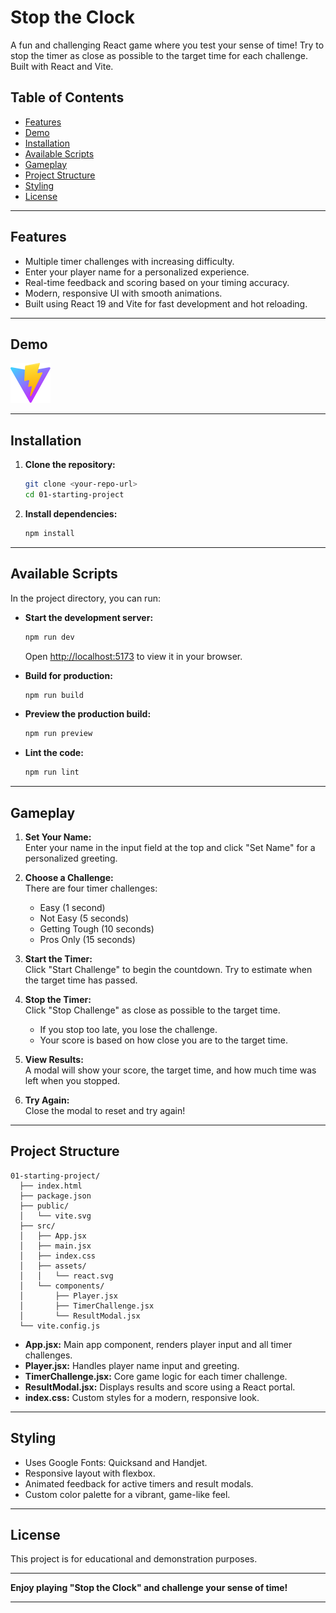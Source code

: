 # Stop the Clock

A fun and challenging React game where you test your sense of time! Try to stop the timer as close as possible to the target time for each challenge. Built with React and Vite.

## Table of Contents

- [Features](#features)
- [Demo](#demo)
- [Installation](#installation)
- [Available Scripts](#available-scripts)
- [Gameplay](#gameplay)
- [Project Structure](#project-structure)
- [Styling](#styling)
- [License](#license)

---

## Features

- Multiple timer challenges with increasing difficulty.
- Enter your player name for a personalized experience.
- Real-time feedback and scoring based on your timing accuracy.
- Modern, responsive UI with smooth animations.
- Built using React 19 and Vite for fast development and hot reloading.

---

## Demo

![Stop the Clock Screenshot](public/vite.svg)

---

## Installation

1. **Clone the repository:**

   ```bash
   git clone <your-repo-url>
   cd 01-starting-project
   ```

2. **Install dependencies:**

   ```bash
   npm install
   ```

---

## Available Scripts

In the project directory, you can run:

- **Start the development server:**

  ```bash
  npm run dev
  ```

  Open [http://localhost:5173](http://localhost:5173) to view it in your browser.

- **Build for production:**

  ```bash
  npm run build
  ```

- **Preview the production build:**

  ```bash
  npm run preview
  ```

- **Lint the code:**

  ```bash
  npm run lint
  ```

---

## Gameplay

1. **Set Your Name:**  
   Enter your name in the input field at the top and click "Set Name" for a personalized greeting.

2. **Choose a Challenge:**  
   There are four timer challenges:
   - Easy (1 second)
   - Not Easy (5 seconds)
   - Getting Tough (10 seconds)
   - Pros Only (15 seconds)

3. **Start the Timer:**  
   Click "Start Challenge" to begin the countdown. Try to estimate when the target time has passed.

4. **Stop the Timer:**  
   Click "Stop Challenge" as close as possible to the target time.  
   - If you stop too late, you lose the challenge.
   - Your score is based on how close you are to the target time.

5. **View Results:**  
   A modal will show your score, the target time, and how much time was left when you stopped.

6. **Try Again:**  
   Close the modal to reset and try again!

---

## Project Structure

```
01-starting-project/
  ├── index.html
  ├── package.json
  ├── public/
  │   └── vite.svg
  ├── src/
  │   ├── App.jsx
  │   ├── main.jsx
  │   ├── index.css
  │   ├── assets/
  │   │   └── react.svg
  │   └── components/
  │       ├── Player.jsx
  │       ├── TimerChallenge.jsx
  │       └── ResultModal.jsx
  └── vite.config.js
```

- **App.jsx:** Main app component, renders player input and all timer challenges.
- **Player.jsx:** Handles player name input and greeting.
- **TimerChallenge.jsx:** Core game logic for each timer challenge.
- **ResultModal.jsx:** Displays results and score using a React portal.
- **index.css:** Custom styles for a modern, responsive look.

---

## Styling

- Uses Google Fonts: Quicksand and Handjet.
- Responsive layout with flexbox.
- Animated feedback for active timers and result modals.
- Custom color palette for a vibrant, game-like feel.

---

## License

This project is for educational and demonstration purposes.

---

**Enjoy playing "Stop the Clock" and challenge your sense of time!**

--- 